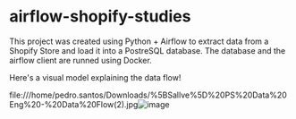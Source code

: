 # airflow-shopify-studies
This project was created using Python + Airflow to extract data from a Shopify Store and load it into a PostreSQL database. The database and the airflow client are runned using Docker.

Here's a visual model explaining the data flow!

file:///home/pedro.santos/Downloads/%5BSallve%5D%20PS%20Data%20Eng%20-%20Data%20Flow(2).jpg![image](https://user-images.githubusercontent.com/65571136/231318639-1a4c68a6-e595-4b82-8cf5-b5fad1f4af81.png)
